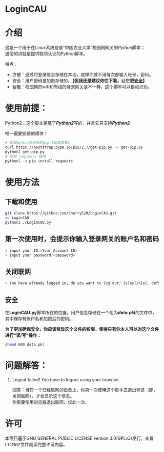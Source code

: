 # LoginCAU

# 介绍 
这是一个用于在Linux系统登录“中国农业大学”校园网网关的*Python*脚本；  
通俗的讲就是提供联网认证的*Python*脚本。

特点：
- 方便：通过将登录信息存储在本地，这样你就不用每次都输入账号，密码。
- 安全：用户密码是加密存储的。**【但我还是建议你往下看，让它更[安全](#安全)】**
- 智能：校园网的wifi和有线的登录网关是不一样，这个脚本可以自动识别。

# 使用前提：
Python2：这个脚本是基于***Python2***写的，并且它只支持***Python2***。

唯一需要安装的模块：
```bash
# 安装python2对应的pip【如果需要】
curl https://bootstrap.pypa.io/pip/2.7/get-pip.py -o get-pip.py
python2 get-pip.py
# 安装 requests 模块
python2 -m pip install requests
```
# 使用方法
## 下载和使用
```bash
git clone https://github.com/Sherry520/LoginCAU.git
cd LoginCAU
python2 ./LoginCAU.py
```
## 第一次使用时，会提示你输入登录网关的账户名和密码
```bash
> input your ID:<Your Account ID>
> input your password:<password>
```
## 关闭联网
```bash
> You have already logged in, do you want to log out? (y[es]/n[o], default no):
```
## **安全**
在**LoginCAU.py**脚本所在的位置，用户信息存储在一个名为***data.pkl***的文件中，其中保存有账户名和加密后的密码。

**为了更加确保安全，你应该修改这个文件的权限，使得只有你本人可以对这个文件进行“读/写”操作：**
```bash
chmod 600 data.pkl
```
# 问题解答：
1. Logout failed! You have to logout using your browser.

   回答：当在一个已经联网的设备上，你第一次使用这个脚本去退出登录（即，关闭联网），才会显示这个信息。  
   你需要使用浏览器退出联网，仅此一次。
# 许可
本项目基于GNU GENERAL PUBLIC LICENSE version 3.0(GPLv3)发行。查看`LICENSE`文件阅读完整许可内容。
